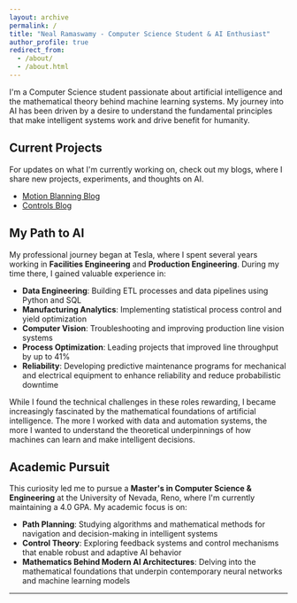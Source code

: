 ```yaml
---
layout: archive
permalink: /
title: "Neal Ramaswamy - Computer Science Student & AI Enthusiast"
author_profile: true
redirect_from: 
  - /about/
  - /about.html
---
```


I'm a Computer Science student passionate about artificial intelligence and the mathematical theory behind machine learning systems. My journey into AI has been driven by a desire to understand the fundamental principles that make intelligent systems work and drive benefit for humanity.


## Current Projects

For updates on what I'm currently working on, check out my blogs, where I share new projects, experiments, and thoughts on AI.
- [Motion Blanning Blog](/motion-planning/)
- [Controls Blog](/controls/)

## My Path to AI

My professional journey began at Tesla, where I spent several years working in **Facilities Engineering** and **Production Engineering**. During my time there, I gained valuable experience in:

- **Data Engineering**: Building ETL processes and data pipelines using Python and SQL
- **Manufacturing Analytics**: Implementing statistical process control and yield optimization
- **Computer Vision**: Troubleshooting and improving production line vision systems
- **Process Optimization**: Leading projects that improved line throughput by up to 41%
- **Reliability**: Developing predictive maintenance programs for mechanical and electrical equipment to enhance reliability and reduce probabilistic downtime

While I found the technical challenges in these roles rewarding, I became increasingly fascinated by the mathematical foundations of artificial intelligence. The more I worked with data and automation systems, the more I wanted to understand the theoretical underpinnings of how machines can learn and make intelligent decisions.

## Academic Pursuit

This curiosity led me to pursue a **Master's in Computer Science & Engineering** at the University of Nevada, Reno, where I'm currently maintaining a 4.0 GPA. My academic focus is on:

- **Path Planning**: Studying algorithms and mathematical methods for navigation and decision-making in intelligent systems
- **Control Theory**: Exploring feedback systems and control mechanisms that enable robust and adaptive AI behavior
- **Mathematics Behind Modern AI Architectures**: Delving into the mathematical foundations that underpin contemporary neural networks and machine learning models

--- 

